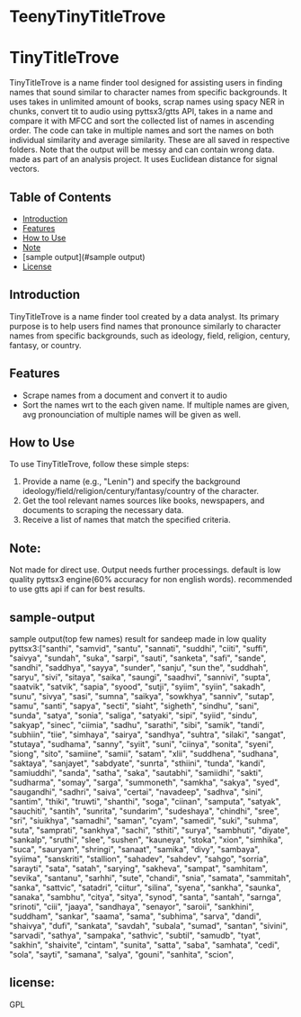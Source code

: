 ﻿# TeenyTinyTitleTrove
# TinyTitleTrove

TinyTitleTrove is a name finder tool designed for assisting users in finding names that sound similar to character names from specific backgrounds. It uses takes in unlimited amount of books, scrap names using spacy NER in chunks, convert tit to audio using pyttsx3/gtts API, takes in a name and compare it with MFCC and sort the collected list of names in ascending order. The code can take in multiple names and sort the names on both individual similarity and average similarity. These are all saved in respective folders. Note that the output will be messy and can contain wrong data. made as part of an analysis project. It uses Euclidean distance for signal vectors.
## Table of Contents

- [Introduction](#introduction)
- [Features](#features)
- [How to Use](#how-to-use)
- [Note](#Note)
- [sample output](#sample output)
- [License](#license)

## Introduction

TinyTitleTrove is a name finder tool created by a data analyst. Its primary purpose is to help users find names that pronounce similarly to character names from specific backgrounds, such as ideology, field, religion, century, fantasy, or country.

## Features

- Scrape names from a document and convert it to audio
- Sort the names wrt to the each given name. If multiple names are given, avg pronounciation of multiple names will be given as well.

## How to Use

To use TinyTitleTrove, follow these simple steps:

1. Provide a name (e.g., "Lenin") and specify the background ideology/field/religion/century/fantasy/country of the character.
2. Get the tool relevant names sources like books, newspapers, and documents to scraping the necessary data.
3. Receive a list of names that match the specified criteria.

## Note:
Not made for direct use. Output needs further processings.
default is low quality pyttsx3 engine(60% accuracy for non english words). recommended to use gtts api if can for best results.


## sample-output
sample output(top few names) result for sandeep made in low quality pyttsx3:["santhi", "samvid", "santu", "sannati", "suddhi", "ciiti", "suffi", "saivya", "sundah", "suka", "sarpi", "sauti", "sanketa", "safi", "sande", "sandhi", "saddhya", "sayya", "sunder", "sanju", "sun  the", "suddhah", "saryu", "sivi", "sitaya", "saika", "saungi", "saadhvi", "sannivi", "supta", "saatvik", "satvik", "sapia", "syood", "sutji", "syiim", "syiin", "sakadh", "sunu", "sivya", "sasi", "sumna", "saikya", "sowkhya", "sanniv", "sutap", "samu", "santi", "sapya", "secti", "siaht", "sigheth", "sindhu", "sani", "sunda", "satya", "sonia", "saliga", "satyaki", "sipi", "syiid", "sindu", "sakyap", "sinec", "ciimia", "sadhu", "sarathi", "sibi", "samik", "tandi", "subhiin", "tiie", "simhaya", "sairya", "sandhya", "suhtra", "silaki", "sangat", "stutaya", "sudhama", "sanny", "syiit", "suni", "ciinya", "sonita", "syeni", "siong", "sito", "samiine", "samii", "satam", "xlii", "suddhena", "sudhana", "saktaya", "sanjayet", "sabdyate", "sunrta", "sthiini", "tunda", "kandi", "samiuddhi", "sanda", "satha", "saka", "sautabhi", "samiidhi", "sakti", "sudharma", "somay", "sarga", "summoneth", "samkha", "sakya", "syed", "saugandhi", "sadhri", "saiva", "certai", "navadeep", "sadhva", "sini", "santim", "thiki", "truwti", "shanthi", "soga", "ciinan", "samputa", "satyak", "sauchiti", "santih", "sunrita", "sundarim", "sudeshaya", "chindhi", "sree", "sri", "siuikhya", "samadhi", "saman", "cyam", "samedi", "suki", "suhma", "suta", "samprati", "sankhya", "sachi", "sthiti", "surya", "sambhuti", "diyate", "sankalp", "sruthi", "slee", "sushen", "kauneya", "stoka", "xion", "simhika", "suca", "sauryam", "shringi", "sanaat", "samika", "divy", "sambaya", "syiima", "sanskriti", "stallion", "sahadev", "sahdev", "sahgo", "sorria", "sarayti", "sata", "satah", "sarying", "sakheva", "sampat", "samhitam", "sevika", "santanu", "sarhhi", "sute", "chandi", "snia", "samata", "sammitah", "sanka", "sattvic", "satadri", "ciitur", "silina", "syena", "sankha", "saunka", "sanaka", "sambhu", "citya", "sitya", "synod", "santa", "santah", "sarnga", "srinoti", "ciii", "jaaya", "sandhaya", "senayor", "saroii", "sankhini", "suddham", "sankar", "saama", "sama", "subhima", "sarva", "dandi", "shaivya", "dufi", "sankata", "savdah", "subala", "sumad", "santan", "sivini", "sarvadi", "sathya", "sampaka", "sathvic", "subtil", "samudb", "tyat", "sakhin", "shaivite", "cintam", "sunita", "satta", "saba", "samhata", "cedi", "sola", "sayti", "samana", "salya", "gouni", "sanhita", "scion", 

## license:
GPL

